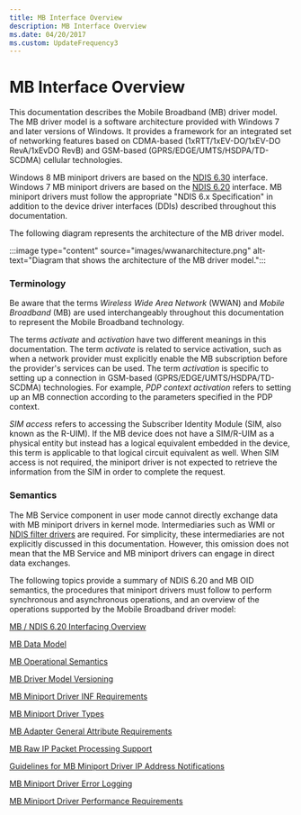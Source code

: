 ```yaml
---
title: MB Interface Overview
description: MB Interface Overview
ms.date: 04/20/2017
ms.custom: UpdateFrequency3
---
```


# MB Interface Overview


This documentation describes the Mobile Broadband (MB) driver model. The MB driver model is a software architecture provided with Windows 7 and later versions of Windows. It provides a framework for an integrated set of networking features based on CDMA-based (1xRTT/1xEV-DO/1xEV-DO RevA/1xEvDO RevB) and GSM-based (GPRS/EDGE/UMTS/HSDPA/TD-SCDMA) cellular technologies.

Windows 8 MB miniport drivers are based on the [NDIS 6.30](introduction-to-ndis-6-30.md) interface. Windows 7 MB miniport drivers are based on the [NDIS 6.20](introduction-to-ndis-6-20.md) interface. MB miniport drivers must follow the appropriate "NDIS 6.x Specification" in addition to the device driver interfaces (DDIs) described throughout this documentation.

The following diagram represents the architecture of the MB driver model.

:::image type="content" source="images/wwanarchitecture.png" alt-text="Diagram that shows the architecture of the MB driver model.":::

### Terminology

Be aware that the terms *Wireless Wide Area Network* (WWAN) and *Mobile Broadband* (MB) are used interchangeably throughout this documentation to represent the Mobile Broadband technology.

The terms *activate* and *activation* have two different meanings in this documentation. The term *activate* is related to service activation, such as when a network provider must explicitly enable the MB subscription before the provider's services can be used. The term *activation* is specific to setting up a connection in GSM-based (GPRS/EDGE/UMTS/HSDPA/TD-SCDMA) technologies. For example, *PDP context activation* refers to setting up an MB connection according to the parameters specified in the PDP context.

*SIM access* refers to accessing the Subscriber Identity Module (SIM, also known as the R-UIM). If the MB device does not have a SIM/R-UIM as a physical entity but instead has a logical equivalent embedded in the device, this term is applicable to that logical circuit equivalent as well. When SIM access is not required, the miniport driver is not expected to retrieve the information from the SIM in order to complete the request.

### Semantics

The MB Service component in user mode cannot directly exchange data with MB miniport drivers in kernel mode. Intermediaries such as WMI or [NDIS filter drivers](./roadmap-for-developing-ndis-filter-drivers.md) are required. For simplicity, these intermediaries are not explicitly discussed in this documentation. However, this omission does not mean that the MB Service and MB miniport drivers can engage in direct data exchanges.

The following topics provide a summary of NDIS 6.20 and MB OID semantics, the procedures that miniport drivers must follow to perform synchronous and asynchronous operations, and an overview of the operations supported by the Mobile Broadband driver model:

[MB / NDIS 6.20 Interfacing Overview](mb---ndis-6-20-interfacing-overview.md)

[MB Data Model](mb-data-model.md)

[MB Operational Semantics](mb-operational-semantics.md)

[MB Driver Model Versioning](mb-driver-model-versioning.md)

[MB Miniport Driver INF Requirements](mb-miniport-driver-inf-requirements.md)

[MB Miniport Driver Types](mb-miniport-driver-types.md)

[MB Adapter General Attribute Requirements](mb-adapter-general-attribute-requirements.md)

[MB Raw IP Packet Processing Support](mb-raw-ip-packet-processing-support.md)

[Guidelines for MB Miniport Driver IP Address Notifications](guidelines-for-mb-miniport-driver-ip-address-notifications.md)

[MB Miniport Driver Error Logging](mb-miniport-driver-error-logging.md)

[MB Miniport Driver Performance Requirements](mb-miniport-driver-performance-requirements.md)

 

